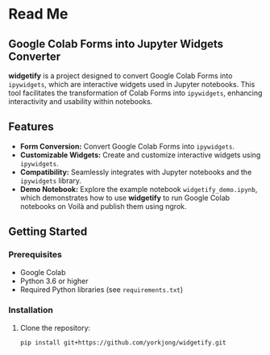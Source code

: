 # Read Me

## Google Colab Forms into Jupyter Widgets Converter

**widgetify** is a project designed to convert Google Colab Forms into `ipywidgets`, which are interactive widgets used in Jupyter notebooks. This tool facilitates the transformation of Colab Forms into `ipywidgets`, enhancing interactivity and usability within notebooks.

## Features

- **Form Conversion:** Convert Google Colab Forms into `ipywidgets`.
- **Customizable Widgets:** Create and customize interactive widgets using `ipywidgets`.
- **Compatibility:** Seamlessly integrates with Jupyter notebooks and the `ipywidgets` library.
- **Demo Notebook:** Explore the example notebook `widgetify_demo.ipynb`, which demonstrates how to use **widgetify** to run Google Colab notebooks on Voilà and publish them using ngrok.

## Getting Started

### Prerequisites

- Google Colab
- Python 3.6 or higher
- Required Python libraries (see `requirements.txt`)

### Installation

1. Clone the repository:

   ```bash
   pip install git+https://github.com/yorkjong/widgetify.git
   ```

